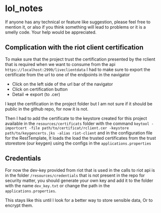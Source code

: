 # lol_notes

If anyone has any technical or feature like suggestion, please feel free to mention it, or also if you think something will lead to problems or it is a smelly code. Your help would be appreciated. 


## Complication with the riot client certification
To make sure that the project trust the certification presented by the rclient
that is required when we want to consume from the api `https://localhost:2999/liveclientdata`
I had to make sure to export the certificate from the url to one of the endpoints in the navigator
-  Click on the left side of the url bar of the navigator
-  Click on certification button
-  Detail => export (to .cer)

I kept the certification in the project folder but I am not sure 
if it should be public in the github repo, for now it is not.

Then I had to add the certificate to the keystore created 
for this project available in the `resources/certificats` folder with
the command `keytool -importcert -file path/to/certificat/rclient.cer -keystore path/to/keygencerts.jks -alias riot-client`
and in the configuration file for the RestTemplate, It loads the load the trusted certificates from 
the trust storestore (our keygen) using the configs in the `applications.properties`

## Credentials 
For now the dev-key provided from riot that is used in the calls to riot api
is in the folder `/resources/credentials` that is not present in the repo for
security matter, you should generate your own key and add it to the folder with 
the name `dev_key.txt` or change the path in the `applications.properties`. 

This stays like this until I look for a better way to store sensible data, Or to encrypt them.